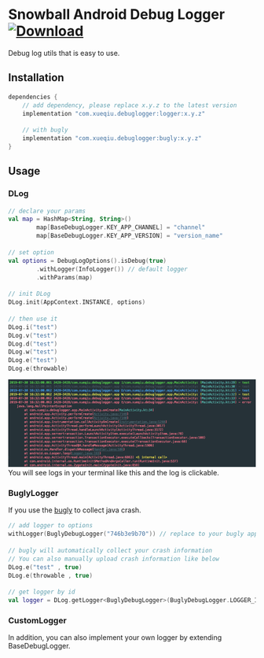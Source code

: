 Snowball Android Debug Logger <br> [ ![Download](https://api.bintray.com/packages/aquarids/maven/logger/images/download.svg?version=0.1.0) ](https://bintray.com/aquarids/maven/logger/0.1.0/link)
============

Debug log utils that is easy to use.

## Installation

```groovy
dependencies {
    // add dependency, please replace x.y.z to the latest version
    implementation "com.xueqiu.debuglogger:logger:x.y.z"
    
    // with bugly
    implementation "com.xueqiu.debuglogger:bugly:x.y.z"
}
```

## Usage

### DLog

```kotlin
// declare your params
val map = HashMap<String, String>()
        map[BaseDebugLogger.KEY_APP_CHANNEL] = "channel"
        map[BaseDebugLogger.KEY_APP_VERSION] = "version_name"

// set option
val options = DebugLogOptions().isDebug(true)
        .withLogger(InfoLogger()) // default logger
        .withParams(map)

// init DLog
DLog.init(AppContext.INSTANCE, options)

// then use it
DLog.i("test")
DLog.v("test")
DLog.d("test")
DLog.w("test")
DLog.e("test")
DLog.e(throwable)
```
![](./docs/image/InfoLogger.png)
You will see logs in your terminal like this and the log is clickable.

### BuglyLogger

If you use the [bugly](https://bugly.qq.com/v2/index) to collect java crash.
```kotlin
// add logger to options
withLogger(BuglyDebugLogger("746b3e9b70")) // replace to your bugly app id

// bugly will automatically collect your crash information
// You can also manually upload crash information like below
DLog.e("test" , true)
DLog.e(throwable , true)

// get logger by id
val logger = DLog.getLogger<BuglyDebugLogger>(BuglyDebugLogger.LOGGER_ID_BUGLY)
```

### CustomLogger
In addition, you can also implement your own logger by extending BaseDebugLogger.